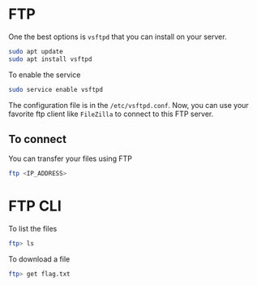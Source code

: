 # FTP

One the best options is `vsftpd` that you can install on your server.

```bash
sudo apt update
sudo apt install vsftpd
```

To enable the service

```bash
sudo service enable vsftpd
```

The configuration file is in the `/etc/vsftpd.conf`. Now, you can use your favorite ftp client like `FileZilla` to connect to this FTP server.

## To connect 

You can transfer your files using FTP

```bash
ftp <IP_ADDRESS>
```

# FTP CLI

To list the files

```bash
ftp> ls
```

To download a file

```bash
ftp> get flag.txt
```

